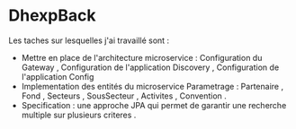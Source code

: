 # DhexpBack
Les taches sur lesquelles j'ai travaillé sont : 
- Mettre en place de l'architecture microservice : Configuration du Gateway , Configuration de l'application Discovery , Configuration de l'application Config
- Implementation des entités du microservice Parametrage : Partenaire , Fond , Secteurs , SousSecteur , Activites , Convention .
- Specification : une approche JPA qui permet de garantir une recherche multiple sur plusieurs criteres .
